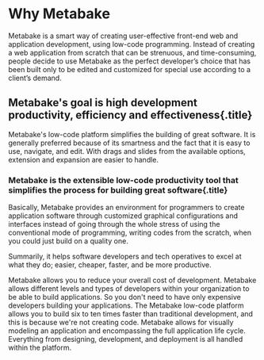 # Why Metabake

Metabake is a smart way of creating user-effective front-end web and application development, using low-code programming. Instead of creating a web application from scratch that can be strenuous, and time-consuming, people decide to use Metabake as the perfect developer’s choice that has been built only to be edited and customized for special use according to a client’s demand.

## Metabake's goal is high development productivity, efficiency and effectiveness{.title}

Metabake's low-code platform simplifies the building of great software. It is generally preferred because of its smartness and the fact that it is easy to use, navigate, and edit. With drags and slides from the available options, extension and expansion are easier to handle.

### Metabake is the extensible low-code productivity tool that simplifies the process for building great software{.title}

Basically, Metabake provides an environment for programmers to create application software through customized graphical configurations and interfaces instead of going through the whole stress of using the conventional mode of programming, writing codes from the scratch, when you could just build on a quality one.

Summarily, it helps software developers and tech operatives to excel at what they do; easier, cheaper, faster, and be more productive.

Metabake allows you to reduce your overall cost of development. Metabake allows different levels and types of developers within your organization to be able to build applications. So you don't need to have only expensive developers building your applications. The Metabake low-code platform allows you to build six to ten times faster than traditional development, and this is because we're not creating code. Metabake allows for visually modeling an application and encompassing the full application life cycle. Everything from designing, development, and deployment is all handled within the platform.